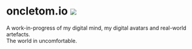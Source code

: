 # oncletom.io [![][build-badge]][build-actions]

A work-in-progress of my digital mind, my digital avatars and real-world artefacts.<br>
The world in uncomfortable.


[build-badge]: https://github.com/oncletom/oncletom/workflows/Build%20and%20deploy%20pages/badge.svg?branch=main
[build-actions]: https://github.com/oncletom/oncletom/actions
